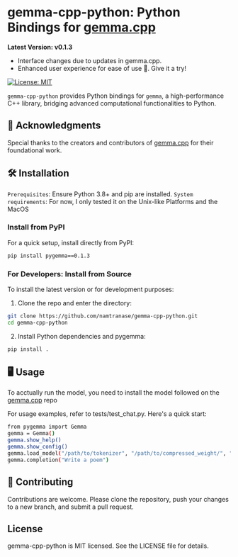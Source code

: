 # gemma-cpp-python: Python Bindings for [gemma.cpp](https://github.com/google/gemma.cpp)

**Latest Version: v0.1.3**
- Interface changes due to updates in gemma.cpp.
- Enhanced user experience for ease of use 🙏. Give it a try!

[![License: MIT](https://img.shields.io/badge/license-MIT-blue.svg)](LICENSE)

`gemma-cpp-python` provides Python bindings for `gemma`, a high-performance C++ library, bridging advanced computational functionalities to Python.

## 🙏 Acknowledgments
Special thanks to the creators and contributors of [gemma.cpp](https://github.com/google/gemma.cpp) for their foundational work.


## 🛠 Installation
`Prerequisites`: Ensure Python 3.8+ and pip are installed.
`System requirements`: For now, I only tested it on the Unix-like Platforms and the MacOS

### Install from PyPI
For a quick setup, install directly from PyPI:
```bash
pip install pygemma==0.1.3
```

### For Developers: Install from Source
To install the latest version or for development purposes:

1. Clone the repo and enter the directory:
```bash
git clone https://github.com/namtranase/gemma-cpp-python.git
cd gemma-cpp-python
```

2. Install Python dependencies and pygemma:
```bash
pip install .
```

## 🖥 Usage

To acctually run the model, you need to install the model followed on the [gemma.cpp](https://github.com/google/gemma.cpp?tab=readme-ov-file#step-1-obtain-model-weights-and-tokenizer-from-kaggle) repo

For usage examples, refer to tests/test_chat.py. Here's a quick start:
```bash
from pygemma import Gemma
gemma = Gemma()
gemma.show_help()
gemma.show_config()
gemma.load_model("/path/to/tokenizer", "/path/to/compressed_weight/", "model_type")
gemma.completion("Write a poem")
```

## 🤝 Contributing
Contributions are welcome. Please clone the repository, push your changes to a new branch, and submit a pull request.

## License
gemma-cpp-python is MIT licensed. See the LICENSE file for details.

